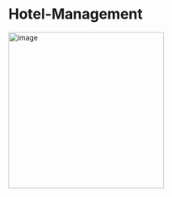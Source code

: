 # Hotel-Management
<img width="308" alt="image" src="https://github.com/sangle28/Hotel-Management/assets/126409461/afe9a719-15d0-451e-9dd3-da11c55881f1">
